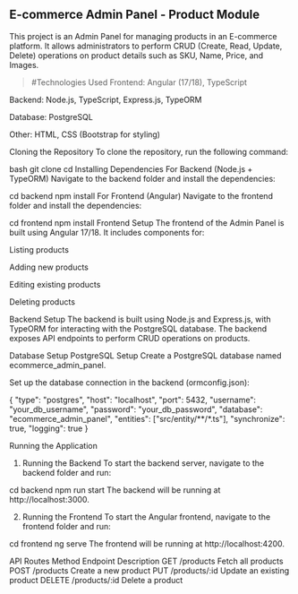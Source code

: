 ## E-commerce Admin Panel - Product Module
This project is an Admin Panel for managing products in an E-commerce platform. It allows administrators to perform CRUD (Create, Read, Update, Delete) operations on product details such as SKU, Name, Price, and Images.

> #Technologies Used
Frontend: Angular (17/18), TypeScript

Backend: Node.js, TypeScript, Express.js, TypeORM

Database: PostgreSQL

Other: HTML, CSS (Bootstrap for styling)

Cloning the Repository
To clone the repository, run the following command:

bash
git clone <repository-url>
cd <repository-folder>
Installing Dependencies
For Backend (Node.js + TypeORM)
Navigate to the backend folder and install the dependencies:

cd backend
npm install
For Frontend (Angular)
Navigate to the frontend folder and install the dependencies:


cd frontend
npm install
Frontend Setup
The frontend of the Admin Panel is built using Angular 17/18. It includes components for:

Listing products

Adding new products

Editing existing products

Deleting products

Backend Setup
The backend is built using Node.js and Express.js, with TypeORM for interacting with the PostgreSQL database. The backend exposes API endpoints to perform CRUD operations on products.

Database Setup
PostgreSQL Setup
Create a PostgreSQL database named ecommerce_admin_panel.

Set up the database connection in the backend (ormconfig.json):

{
  "type": "postgres",
  "host": "localhost",
  "port": 5432,
  "username": "your_db_username",
  "password": "your_db_password",
  "database": "ecommerce_admin_panel",
  "entities": ["src/entity/**/*.ts"],
  "synchronize": true,
  "logging": true
}


Running the Application
1. Running the Backend
To start the backend server, navigate to the backend folder and run:


cd backend
npm run start
The backend will be running at http://localhost:3000.

2. Running the Frontend
To start the Angular frontend, navigate to the frontend folder and run:


cd frontend
ng serve
The frontend will be running at http://localhost:4200.

API Routes
Method	Endpoint	Description
GET	/products	Fetch all products
POST	/products	Create a new product
PUT	/products/:id	Update an existing product
DELETE	/products/:id	Delete a product

